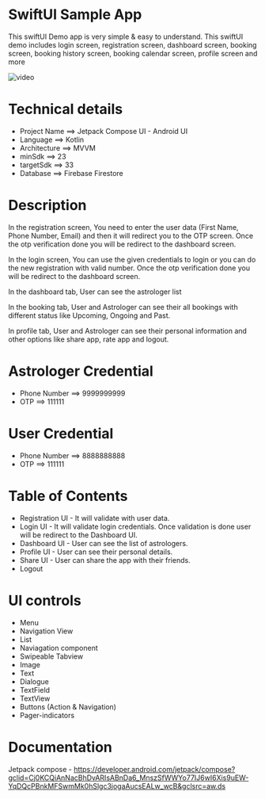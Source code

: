 # SwiftUI Sample App
This swiftUI Demo app is very simple &amp; easy to understand. This swiftUI demo includes login screen, registration screen, dashboard screen, booking screen, booking history screen, booking calendar screen, profile screen and more

![video](/Media/SwiftUI-Sample-App.gif)


# Technical details

- Project Name  ==> Jetpack Compose UI - Android UI
- Language      ==> Kotlin
- Architecture  ==> MVVM
- minSdk        ==> 23
- targetSdk     ==> 33
- Database      ==> Firebase Firestore


# Description  

In the registration screen, You need to enter the user data (First Name, Phone Number, Email) and then it will redirect you to the OTP screen. Once the otp verification done you will be redirect to the dashboard screen.

In the login screen, You can use the given credentials to login or you can do the new registration with valid number. Once the otp verification done you will be redirect to the dashboard screen.

In the dashboard tab, User can see the astrologer list

In the booking tab, User and Astrologer can see their all bookings with different status like Upcoming, Ongoing and Past.

In profile tab, User and Astrologer can see their personal information and other options like share app, rate app and logout.


# Astrologer Credential

- Phone Number    ==>    9999999999 
- OTP             ==>    111111

# User Credential

- Phone Number    ==>    8888888888
- OTP             ==>    111111


# Table of Contents

- Registration UI - It will validate with user data.
- Login UI - It will validate login credentials. Once validation is done user will be redirect to the Dashboard UI.
- Dashboard UI - User can see the list of astrologers. 
- Profile UI - User can see their personal details.
- Share UI - User can share the app with their friends.
- Logout


# UI controls 

- Menu
- Navigation View
- List
- Naviagation component
- Swipeable Tabview
- Image 
- Text
- Dialogue
- TextField
- TextView
- Buttons (Action & Navigation)
- Pager-indicators


# Documentation 
Jetpack compose - https://developer.android.com/jetpack/compose?gclid=Cj0KCQiAnNacBhDvARIsABnDa6_MnszSfWWYo77IJ6wI6Xis9uEW-YqDQcPBnkMFSwmMk0hSlgc3jogaAucsEALw_wcB&gclsrc=aw.ds
